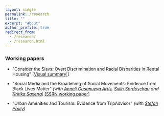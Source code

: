 ```yaml
---
layout: single
permalink: /research
title: ""
excerpt: "About"
author_profile: true
redirect_from:
  - /research/
  - /research.html
---
```


### Working papers

  - "Consider the Slavs: Overt Discrimination and Racial Disparities in Rental Housing" [[Visual summary!](http://jmp-consider-the-slavs.tilda.ws/)]


  - "Social Media and the Broadening of Social Movements: Evidence from Black Lives Matter"  _(with [Annalí Casanueva Artís](https://www.parisschoolofeconomics.eu/fr/casanueva-artis-annali-mireia/), [Sulin Sardoschau](https://sites.google.com/view/sulinsardoschau/home) and [Kritika Saxena](https://www.kritikasaxena.com/))_
[[SSRN working paper]](https://papers.ssrn.com/sol3/papers.cfm?abstract_id=3831819)

  - "Urban Amenities and Tourism: Evidence from TripAdvisor" _(with [Stefan Pauly](https://stefanpauly.net/))_
